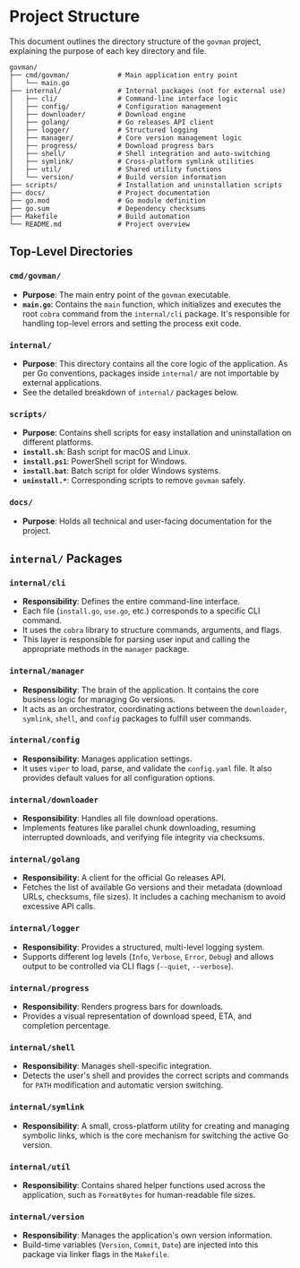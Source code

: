 # Project Structure

This document outlines the directory structure of the `govman` project, explaining the purpose of each key directory and file.

```
govman/
├── cmd/govman/            # Main application entry point
│   └── main.go
├── internal/              # Internal packages (not for external use)
│   ├── cli/               # Command-line interface logic
│   ├── config/            # Configuration management
│   ├── downloader/        # Download engine
│   ├── golang/            # Go releases API client
│   ├── logger/            # Structured logging
│   ├── manager/           # Core version management logic
│   ├── progress/          # Download progress bars
│   ├── shell/             # Shell integration and auto-switching
│   ├── symlink/           # Cross-platform symlink utilities
│   ├── util/              # Shared utility functions
│   └── version/           # Build version information
├── scripts/               # Installation and uninstallation scripts
├── docs/                  # Project documentation
├── go.mod                 # Go module definition
├── go.sum                 # Dependency checksums
├── Makefile               # Build automation
└── README.md              # Project overview
```

## Top-Level Directories

### `cmd/govman/`

-   **Purpose**: The main entry point of the `govman` executable.
-   **`main.go`**: Contains the `main` function, which initializes and executes the root `cobra` command from the `internal/cli` package. It's responsible for handling top-level errors and setting the process exit code.

### `internal/`

-   **Purpose**: This directory contains all the core logic of the application. As per Go conventions, packages inside `internal/` are not importable by external applications.
-   See the detailed breakdown of `internal/` packages below.

### `scripts/`

-   **Purpose**: Contains shell scripts for easy installation and uninstallation on different platforms.
-   **`install.sh`**: Bash script for macOS and Linux.
-   **`install.ps1`**: PowerShell script for Windows.
-   **`install.bat`**: Batch script for older Windows systems.
-   **`uninstall.*`**: Corresponding scripts to remove `govman` safely.

### `docs/`

-   **Purpose**: Holds all technical and user-facing documentation for the project.

## `internal/` Packages

### `internal/cli`

-   **Responsibility**: Defines the entire command-line interface.
-   Each file (`install.go`, `use.go`, etc.) corresponds to a specific CLI command.
-   It uses the `cobra` library to structure commands, arguments, and flags.
-   This layer is responsible for parsing user input and calling the appropriate methods in the `manager` package.

### `internal/manager`

-   **Responsibility**: The brain of the application. It contains the core business logic for managing Go versions.
-   It acts as an orchestrator, coordinating actions between the `downloader`, `symlink`, `shell`, and `config` packages to fulfill user commands.

### `internal/config`

-   **Responsibility**: Manages application settings.
-   It uses `viper` to load, parse, and validate the `config.yaml` file. It also provides default values for all configuration options.

### `internal/downloader`

-   **Responsibility**: Handles all file download operations.
-   Implements features like parallel chunk downloading, resuming interrupted downloads, and verifying file integrity via checksums.

### `internal/golang`

-   **Responsibility**: A client for the official Go releases API.
-   Fetches the list of available Go versions and their metadata (download URLs, checksums, file sizes). It includes a caching mechanism to avoid excessive API calls.

### `internal/logger`

-   **Responsibility**: Provides a structured, multi-level logging system.
-   Supports different log levels (`Info`, `Verbose`, `Error`, `Debug`) and allows output to be controlled via CLI flags (`--quiet`, `--verbose`).

### `internal/progress`

-   **Responsibility**: Renders progress bars for downloads.
-   Provides a visual representation of download speed, ETA, and completion percentage.

### `internal/shell`

-   **Responsibility**: Manages shell-specific integration.
-   Detects the user's shell and provides the correct scripts and commands for `PATH` modification and automatic version switching.

### `internal/symlink`

-   **Responsibility**: A small, cross-platform utility for creating and managing symbolic links, which is the core mechanism for switching the active Go version.

### `internal/util`

-   **Responsibility**: Contains shared helper functions used across the application, such as `FormatBytes` for human-readable file sizes.

### `internal/version`

-   **Responsibility**: Manages the application's own version information.
-   Build-time variables (`Version`, `Commit`, `Date`) are injected into this package via linker flags in the `Makefile`.